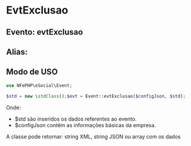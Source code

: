 # EvtExclusao

## Evento: evtExclusao

## Alias: 


## Modo de USO

```php
use NFePHP\eSocial\Event;

$std = new \stdClass();$evt = Event::evtExclusao($configJson, $std);
```

Onde:
- $std são inseridos os dados referentes ao evento.
- $configJson contêm as informações básicas da empresa.

A classe pode retornar: string XML, string JSON ou array com os dados
